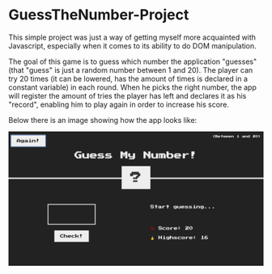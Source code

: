 # GuessTheNumber-Project

This simple project was just a way of getting myself more acquainted with Javascript, especially when it comes to its ability to do DOM manipulation.

The goal of this game is to guess which number the application "guesses" (that "guess" is just a random number between 1 and 20). The player can try 20 times (it can be lowered, has the amount of times is declared in a constant variable) in each round. When he picks the right number, the app will register the amount of tries the player has left and declares it as his "record", enabling him to play again in order to increase his score.

Below there is an image showing how the app looks like:

![Image](projectImage.png)
